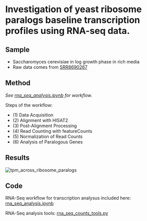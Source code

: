 # Investigation of yeast ribosome paralogs baseline transcription profiles using  RNA-seq data.

## Sample
- Saccharomyces cerevisiae in log growth phase in rich media
- Raw data comes from [SRR8690267](https://www.ncbi.nlm.nih.gov/sra/SRR8690267)

## Method 

*See [rna_seq_analysis.ipynb](https://github.com/samuelcampione/RNAseq_Transcription_Analysis_Ribosome_Paralogs/blob/main/rna_seq_analysis.ipynb) for workflow.*

Steps of the workflow:
- (1) Data Acquisition
- (2) Alignment with HISAT2
- (3) Post-Alignment Processing
- (4) Read Counting with featureCounts
- (5) Normalization of Read Counts
- (6) Analysis of Paralogous Genes


## Results
![tpm_across_ribosome_paralogs](https://github.com/samuelcampione/RNAseq_Transcription_Analysis_Ribosome_Paralogs/assets/138845231/3f7cf9a1-b231-491d-bd5c-6c8f955b9713)



## Code
RNA-Seq workflow for transcription analysus included here: [rna_seq_analysis.ipynb](https://github.com/samuelcampione/RNAseq_Transcription_Analysis_Ribosome_Paralogs/blob/main/rna_seq_analysis.ipynb)

RNA-Seq analysis tools: [rna_seq_counts_tools.py](https://github.com/samuelcampione/RNAseq_Transcription_Analysis_Ribosome_Paralogs/blob/main/rna_seq_counts_tools.py)

